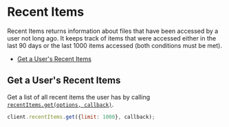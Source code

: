 Recent Items
============

Recent Items returns information about files that have been accessed by a user not long ago. It keeps track of items that were accessed either in the last 90 days or the last 1000 items accessed (both conditions must be met).

* [Get a User's Recent Items](#get-a-users-recent-items)


Get a User's Recent Items
-------------------------

Get a list of all recent items the user has by calling
[`recentItems.get(options, callback)`](http://opensource.box.com/box-node-sdk/jsdoc/RecentItems.html#get).

```js
client.recentItems.get({limit: 1000}, callback);
```
